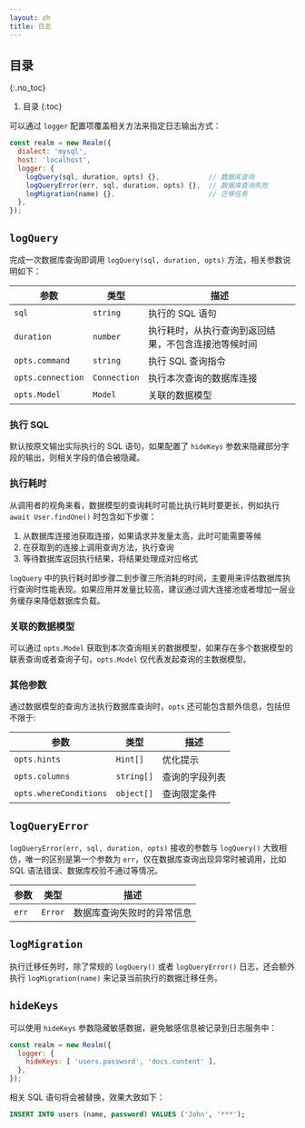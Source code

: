 ```yaml
---
layout: zh
title: 日志
---
```

## 目录
{:.no_toc}

1. 目录
{:toc}

可以通过 `logger` 配置项覆盖相关方法来指定日志输出方式：

```js
const realm = new Realm({
  dialect: 'mysql',
  host: 'localhost',
  logger: {
    logQuery(sql, duration, opts) {},            // 数据库查询
    logQueryError(err, sql, duration, opts) {},  // 数据库查询失败
    logMigration(name) {},                       // 迁移任务
  },
});
```

## `logQuery`

完成一次数据库查询即调用 `logQuery(sql, duration, opts)` 方法，相关参数说明如下：

| 参数 | 类型 | 描述 |
|-----|------|------|
| `sql` | `string` | 执行的 SQL 语句 |
| `duration` | `number` | 执行耗时，从执行查询到返回结果，不包含连接池等候时间 |
| `opts.command` | `string` | 执行 SQL 查询指令 |
| `opts.connection` | `Connection` | 执行本次查询的数据库连接 |
| `opts.Model` | `Model` | 关联的数据模型 |

### 执行 SQL

默认按原文输出实际执行的 SQL 语句，如果配置了 `hideKeys` 参数来隐藏部分字段的输出，则相关字段的值会被隐藏。

### 执行耗时

从调用者的视角来看，数据模型的查询耗时可能比执行耗时要更长，例如执行 `await User.findOne()` 时包含如下步骤：

1. 从数据库连接池获取连接，如果请求并发量太高，此时可能需要等候
2. 在获取到的连接上调用查询方法，执行查询
3. 等待数据库返回执行结果，将结果处理成对应格式

`logQuery` 中的执行耗时即步骤二到步骤三所消耗的时间，主要用来评估数据库执行查询时性能表现。如果应用并发量比较高，建议通过调大连接池或者增加一层业务缓存来降低数据库负载。

### 关联的数据模型

可以通过 `opts.Model` 获取到本次查询相关的数据模型，如果存在多个数据模型的联表查询或者查询子句，`opts.Model` 仅代表发起查询的主数据模型。

### 其他参数

通过数据模型的查询方法执行数据库查询时，`opts` 还可能包含额外信息，包括但不限于:

| 参数 | 类型 | 描述 |
|-----|------|-----|
| `opts.hints` | `Hint[]` | 优化提示 |
| `opts.columns` | `string[]` | 查询的字段列表 |
| `opts.whereConditions` | `object[]` | 查询限定条件 |

## `logQueryError`

`logQueryError(err, sql, duration, opts)` 接收的参数与 `logQuery()` 大致相仿，唯一的区别是第一个参数为 `err`，仅在数据库查询出现异常时被调用，比如 SQL 语法错误、数据库校验不通过等情况。

| 参数 | 类型 | 描述 |
|-----|-----|------|
| `err` | `Error` | 数据库查询失败时的异常信息 |

## `logMigration`

执行迁移任务时，除了常规的 `logQuery()` 或者 `logQueryError()` 日志，还会额外执行 `logMigration(name)` 来记录当前执行的数据迁移任务。

## `hideKeys`

可以使用 `hideKeys` 参数隐藏敏感数据，避免敏感信息被记录到日志服务中：

```js
const realm = new Realm({
  logger: {
    hideKeys: [ 'users.password', 'docs.content' ],
  },
});
```

相关 SQL 语句将会被替换，效果大致如下：

```sql
INSERT INTO users (name, password) VALUES ('John', '***');
```
